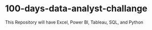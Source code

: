 # 100-days-data-analyst-challange
This Repository will have Excel, Power BI, Tableau, SQL, and Python
